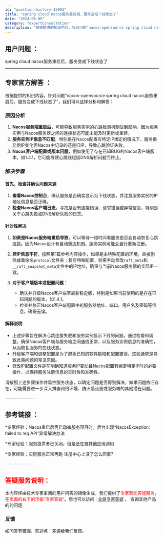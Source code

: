 ```yaml
---
id: "question-history-15003"
title: "spring cloud nacos服务重启后，服务变成下线状态了"
date: "2024-06-05"
category: "expertConsultation"
description: "根据提供的知识内容，针对问题“nacos-opensource spring cloud nacos服务重启后，服务变成下线状态了”，我们可以这样分析和解答：### 原因分析1. **Nacos服务端重启后**，可能导致服务实例的心跳检测机制受到影响，因为服务实例与Nacos服务器之间的连接状态可能"
---
```


## 用户问题 ： 
 spring cloud nacos服务重启后，服务变成下线状态了  

---------------
## 专家官方解答 ：

根据提供的知识内容，针对问题“nacos-opensource spring cloud nacos服务重启后，服务变成下线状态了”，我们可以这样分析和解答：

### 原因分析
1. **Nacos服务端重启后**，可能导致服务实例的心跳检测机制受到影响，因为服务实例与Nacos服务器之间的连接状态可能未能及时更新或重建。
2. **服务实例IP信息不匹配**，特别是在Nacos配置有特定IP绑定的情况下，服务重启后IP变化但Nacos中记录的还是旧IP，导致心跳验证失败。
3. **Nacos客户端配置或版本问题**，例如使用了存在已知BUG的Nacos客户端版本，如1.4.1，它可能导致心跳线程因DNS解析问题而终止。

### 解决步骤
#### 首先，检查并确认问题来源
1. **查看Nacos控制台**，确认服务是否确实显示为下线状态，并注意服务实例的IP地址信息是否正确。
2. **检查Nacos客户端日志**，寻找是否有连接错误、请求错误或异常信息，特别是关于心跳失败或DNS解析失败的日志。

#### 针对性解决
1. **如果是Nacos服务端重启导致**，可以等待一段时间看服务是否会自动恢复心跳连接。因为Nacos设计有自动重连机制，服务实例可能会自行重新注册。
   
2. **若IP信息不符**，按照第1篇参考内容操作，如果是未特殊配置的环境，直接删除或重命名`protocol`文件夹；若有特殊配置，则需手动修改`raft_meta`和`__raft_snapshot_meta`文件中的IP地址，确保与当前Nacos服务器的实际IP一致。

3. **对于客户端版本或配置问题**：
   - 确认并升级Nacos客户端至最新稳定版，特别是如果当前使用的是存在已知问题的版本，如1.4.1。
   - 检查并修正Nacos客户端配置中的服务器地址、端口、用户名及密码等信息，确保无误。

#### 解释说明
- 上述步骤旨在解决心跳连接失败和服务实例显示下线的问题。通过检查和调整，确保Nacos客户端与服务端之间通信正常，以及服务实例信息的准确性，从而恢复服务的在线状态。
- 升级客户端和调整配置是为了避免已知的软件缺陷和配置错误，这些通常是导致此类问题的常见原因。
- 修改IP配置文件是在明确知道服务IP变动且Nacos配置有绑定特定IP时的必要操作，以保持服务注册信息的实时性和准确性。

请按照上述步骤操作并监控服务状态，以确定问题是否得到解决。如果问题依旧存在，可能需要进一步深入排查网络环境、防火墙设置或服务端的其他潜在问题。


<font color="#949494">---------------</font> 


## 参考链接 ：

*专家经验：Nacos重启后再启动微服务项目时，后台出现“NacosException: failed to req API”异常解决办法 
 
 *专家经验：服务提供者已关闭，但是还在被其他应用调用 
 
 *专家经验：实际服务正常再跑 注册中心上没了怎么回事? 


 <font color="#949494">---------------</font> 
 


## <font color="#FF0000">答疑服务说明：</font> 

本内容经由技术专家审阅的用户问答的镜像生成，我们提供了<font color="#FF0000">专家智能答疑服务</font>，在<font color="#FF0000">页面的右下的浮窗”专家答疑“</font>。您也可以访问 : [全局专家答疑](https://answer.opensource.alibaba.com/docs/intro) 。 咨询其他产品的的问题

### 反馈
如问答有错漏，欢迎点：[差评](https://ai.nacos.io/user/feedbackByEnhancerGradePOJOID?enhancerGradePOJOId=15056)给我们反馈。
